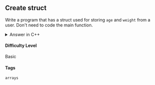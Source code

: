 ## Create struct

Write a program that has a struct used for  storing `age` and `weight` from a user. Don't need to code the main function.

<details>
<summary>Answer in C++</summary>

```cpp
#include <iostream>

using namespace std;

struct User {

    int age;

    float weight;
};

int main(){

}
```

</details>

#### Difficulty Level

Basic

#### Tags

`arrays`
